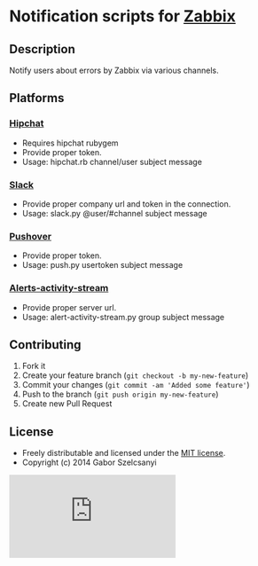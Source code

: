 # Notification scripts for [Zabbix](http://www.zabbix.com/)

## Description
Notify users about errors by Zabbix via various channels.

## Platforms
### [Hipchat](https://www.hipchat.com/)
- Requires hipchat rubygem
- Provide proper token.
- Usage: hipchat.rb channel/user subject message

### [Slack](https://slack.com/)
- Provide proper company url and token in the connection.
- Usage: slack.py @user/#channel subject message

### [Pushover](https://pushover.net/)
- Provide proper token.
- Usage: push.py usertoken subject message

### [Alerts-activity-stream](https://github.com/szelcsanyi/alerts-activity-stream)
- Provide proper server url.
- Usage: alert-activity-stream.py group subject message

## Contributing

1. Fork it
2. Create your feature branch (`git checkout -b my-new-feature`)
3. Commit your changes (`git commit -am 'Added some feature'`)
4. Push to the branch (`git push origin my-new-feature`)
5. Create new Pull Request

## License

* Freely distributable and licensed under the [MIT license](http://szelcsanyi.mit-license.org/2014/license.html).
* Copyright (c) 2014 Gabor Szelcsanyi

[![image](https://ga-beacon.appspot.com/UA-56493884-1/zabbix-notifications/README.md)](https://github.com/szelcsanyi/zabbix-notifications)

